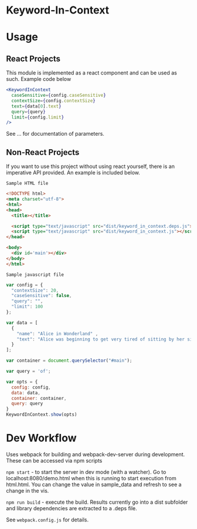 # Keyword-In-Context

# Usage

## React Projects

This module is implemented as a react component and can be used as such. Example code below

```jsx
<KeywordInContext
  caseSensitive={config.caseSensitive}
  contextSize={config.contextSize}
  text={data[0].text}
  query={query}
  limit={config.limit}
/>
```

See ... for documentation of parameters.

## Non-React Projects

If you want to use this project without using react yourself, there is an imperative API provided. An example is included below.

`Sample HTML file`
```html
<!DOCTYPE html>
<meta charset="utf-8">
<html>
<head>
  <title></title>

  <script type="text/javascript" src="dist/keyword_in_context.deps.js"></script>
  <script type="text/javascript" src="dist/keyword_in_context.js"></script>
</head>

<body>
  <div id='main'></div>
</body>
</html>

```

`Sample javascript file`
```js
var config = {
  "contextSize": 20,
  "caseSensitive": false,
  "query": "",
  "limit": 100
};

var data = [
  {
    "name": "Alice in Wonderland" ,
    "text": "Alice was beginning to get very tired of sitting by her sister"
  }
];

var container = document.querySelector("#main");

var query = 'of';

var opts = {
  config: config,
  data: data,
  container: container,
  query: query
}
KeywordInContext.show(opts)

```

# Dev Workflow

Uses webpack for building and webpack-dev-server during development. These can be accessed via npm scripts

`npm start` - to start the server in dev mode (with a watcher). Go to localhost:8080/demo.html when this is running to start execution from html.html. You can change the value in sample_data and refresh to see a change in the vis.

`npm run build` - execute the build. Results currently go into a dist subfolder and library dependencies are extracted to a .deps file.

See `webpack.config.js` for details.
